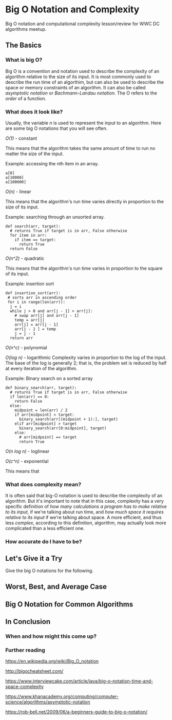 # Big O Notation and Complexity
Big O notation and computational complexity lesson/review for WWC DC algorithms meetup.

## The Basics
### What is big O?
Big O is a convention and notation used to describe the complexity of an algorithm relative to the size of its input. It is most commonly used to describe the run time of an algorthim, but can also be used to describe the space or memory constraints of an algorithm. It can also be called *asymptotic notation* or *Bachmann-Landau notation*. The O refers to the _order_ of a function.

### What does it look like?
Usually, the variable _n_ is used to represent the input to an algorithm. Here are some big O notations that you will see often.

*O(1)* - constant

This means that the algorithm takes the same amount of time to run no matter the size of the input. 

Example: accessing the nth item in an array.

```
a[0]
a[10000]
a[100000]
```

*O(n)* - linear

This means that the algorithm's run time varies directly in proportion to the size of its input. 

Example: searching through an unsorted array.

```
def search(arr, target):
  # returns True if target is in arr, False otherwise
  for item in arr:
    if item == target:
      return True
  return False
```

*O(n^2)* - quadratic

This means that the algorithm's run time varies in proportion to the square of its input. 

Example: insertion sort

```
def insertion_sort(arr):
 # sorts arr in ascending order
 for i in range(len(arr)):
  j = i
  while j > 0 and arr[j - 1] > arr[j]:
    # swap arr[j] and arr[j - 1]
    temp = arr[j]
    arr[j] = arr[j - 1]
    arr[j - 1 ] = temp
    j = j - 1
  return arr
```

*O(n^c)* - polynomial


*O(log n)* - logarithmic
Complexity varies in proportion to the log of the input. The base of the log is generally 2; that is, the problem set is reduced by half at every iteration of the algorithm.

Example: Binary search on a sorted array
```
def binary_search(arr, target):
  # returns True if target is in arr, False otherwise
  if len(arr) == 0:
    return False
  else:
    midpoint = len(arr) / 2
    if arr[midpoint] < target:
      binary_search(arr[(midpoint + 1):], target)
    elif arr[midpoint] > target
      binary_search(arr[0:midpoint], target)
    else:
      # arr[midpoint] == target
      return True
```

*O(n log n)* - loglinear

*O(c^n)* - exponential

This means that

### What does complexity mean?
It is often said that big-O notation is used to describe the complexity of an algorithm. But it's important to note that in this case, complexity has a very specific definition of _how many calculations a program has to make relative to its input_, if we're talking about run time, and _how much space it requires relative to its input_ if we're talking about space. A more efficient, and thus less _complex_, according to this definition, algorithm, may actually look more complicated than a less efficient one.

### How accurate do I have to be?

## Let's Give it a Try
Give the big O notations for the following.

## Worst, Best, and Average Case

## Big O Notation for Common Algorithms

## In Conclusion
### When and how might this come up?

### Further reading
https://en.wikipedia.org/wiki/Big_O_notation

http://bigocheatsheet.com/

https://www.interviewcake.com/article/java/big-o-notation-time-and-space-complexity

https://www.khanacademy.org/computing/computer-science/algorithms/asymptotic-notation

https://rob-bell.net/2009/06/a-beginners-guide-to-big-o-notation/
